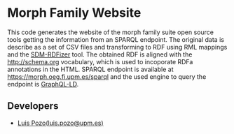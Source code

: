 # Morph Family Website

This code generates the website of the morph family suite open source tools getting the information from an SPARQL endpoint. The original data is describe as a set of CSV files and transforming to RDF using RML mappings and the [SDM-RDFizer](https://github.com/SDM-TIB/SDM-RDFizer) tool. The obtained RDF is aligned with the http://schema.org vocabulary, which is used to incoporate RDFa annotations in the HTML. SPARQL endpoint is available at https://morph.oeg.fi.upm.es/sparql and the used engine to query the endpoint is [GraphQL-LD](https://www.npmjs.com/package/graphql-ld).


## Developers
- [Luis Pozo(luis.pozo@upm.es)](https://github.com/w0xter)
